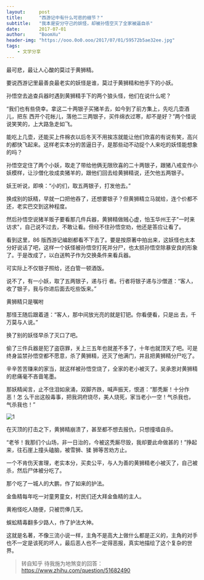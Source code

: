 ```yaml
---
layout:     post
title:      "西游记中有什么可悲的细节？"
subtitle:   "我本是安分守己的妖怪，却被孙悟空灭了全家被逼自杀"
date:       2017-07-01
author:     "BoomXu"
header-img: "https://ooo.0o0.ooo/2017/07/01/59572b5ae32ee.jpg"
tags:
    - 文学分享
---
```




最可悲，最让人心酸的莫过于黄狮精。

要说西游记里最善良最老实的妖怪是谁，莫过于黄狮精和他手下的小妖。

孙悟空去追查兵器时遇到黄狮精手下的两个狼头怪，他们在说什么呢？

“我们也有些侥幸。拿这二十两银子买猪羊去，如今到了前方集上，先吃几壶酒儿，把东 西开个花帐儿，落他二三两银子，买件绵衣过寒，却不是好？”两个怪说说笑笑的，上大路急走如飞。

能吃上几壶，还能买上件棉衣以后冬天不用挨冻就能让他们欣喜的有说有笑，高兴的都快飞起来。这样老实本分的苦逼日子，是那些动不动捉个人来吃的妖怪能想象的吗？

孙悟空定住了两个小妖，取走了带给他俩无限欣喜的二十两银子，跟猪八戒变作小妖模样，让沙僧化妆成卖猪羊的，跟他们回去给黄狮精说，还欠他五两银子。

妖王听说，即唤：“小的们，取五两银子，打发他去。”

换成别的妖精，早就一口把他吞了，还想要银子？但黄狮精立马就给，连个价都不还，老实巴交到这种程度。

然后孙悟空说猪羊贩子要看那几件兵器，黄狮精做贼心虚，怕玉华州王子"一时来访求"，自己说不过去，不敢让看。但经不住孙悟空劝，他还是答应让看了。

看到这里，86 版西游记编剧都看不下去了。要是按原著中拍出来，这妖怪也太本分好说话了吧，这样一个妖怪被孙悟空打死并分尸，也太损孙悟空除暴安良的形象了。于是改成了，以白送鸭子作为交换条件来看兵器。

可实际上不仅银子照给，还白管一顿酒饭。

说不了，有一小妖，取了五两银子，递与行 者。行者将银子递与沙僧道：“客人，收了银子，我与你进后面去吃些饭来。”

黄狮精只是嘱咐

那怪王随后跟着道：“客人，那中间放光亮的就是钉钯。你看便看，只是出 去，千万莫与人说。”

换了别的妖怪早杀了灭口了吧。

偷了三件兵器是犯了盗窃罪，关上三五年也就差不多了，十年也就顶天了吧。可是终身监禁孙悟空都不愿意，杀了黄狮精，还灭了他满门，并且把黄狮精分尸吃了。

辛辛苦苦赚来的家当，就这样被孙悟空烧了，全家的老小被灭了。吴承恩对黄狮精的悲痛毫不吝啬笔墨。

那妖精闻言，止不住泪如泉涌，双脚齐跌，喊声振天，恨道：“那秃厮！十分作恶！怎 么干出这般毒事，把我洞府烧尽，美人烧死，家当老小一空！气杀我也，气杀我也！”

![1](https://ooo.0o0.ooo/2017/07/01/59572da8aacac.png)

在灭顶的打击之下，黄狮精崩溃了，甚至都不想去报仇，只想撞墙自杀。

“老爷！我那们个山场，非一日治的，今被这秃厮尽毁，我却要此命做甚的！”挣起来，往石崖上撞头磕脑，被雪狮、猱 狮等苦劝方止。

一个不肯伤天害理，老实本分，买卖公平，与人为善的黄狮精老小被灭了，自己被杀，然后尸体被分吃了。

那个吃了一城人的大鹏，作了如来的护法。

金鱼精每年吃一对童男童女，村民们还大拜金鱼精的主人。

黄袍怪吃人随便，只被罚俸几天。

蜈蚣精毒翻多少路人，作了护法大神。

这就是名著，不像三流小说一样，主角不是高大上做什么都是正义的，主角的对手也不一定是该死的坏人，最后恶人也不一定得恶报，真实地描绘了这个复杂的世界。


> 转自知乎 待我施为地煞变的回答：<https://www.zhihu.com/question/51682490>